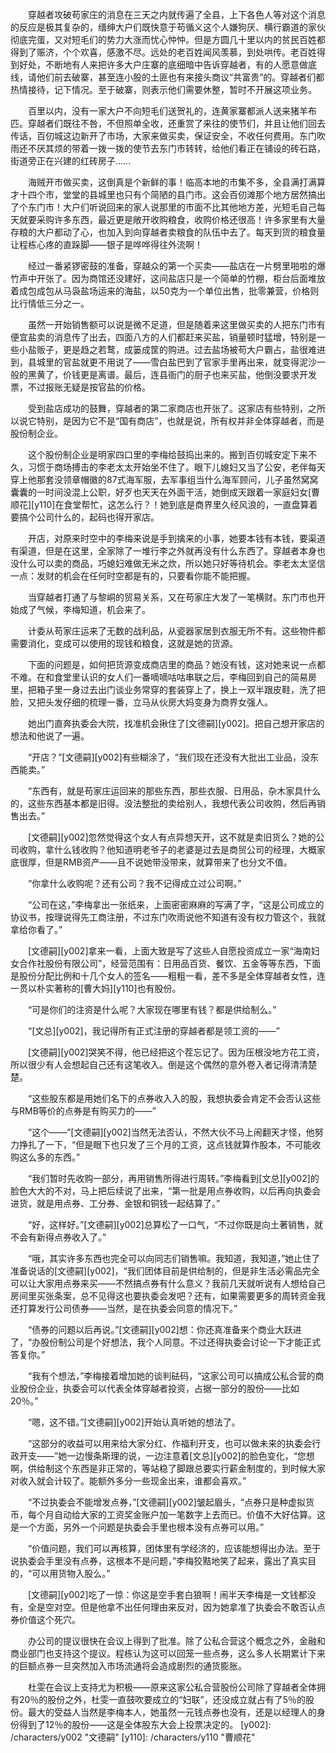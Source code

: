 　　穿越者攻破苟家庄的消息在三天之内就传遍了全县，上下各色人等对这个消息的反应是极其复杂的，缙绅大户们既快意于苟循义这个人嫌狗厌、横行霸道的家伙彻底完蛋，又对短毛们的势力大涨而忧心忡忡。但是方圆几十里以内的贫民百姓都得到了赈济，个个欢喜，感激不尽。远处的老百姓闻风羡慕，到处哄传。老百姓得到好处，不断地有人来把许多大户庄寨的底细暗中告诉穿越者，有的人愿意做底线，请他们前去破寨，甚至连小股的土匪也有来接头商议“共富贵”的。穿越者们都热情接待，记下情况。至于破寨，则表示他们需要休整，暂时不开展这项业务。

　　百里以内，没有一家大户不向短毛们送贺礼的，连黄家寨都派人送来猪羊布匹。穿越者们既往不咎，不但照单全收，还重赏了来往的使节们，并且让他们回去传话，百仞城这边新开了市场，大家来做买卖，保证安全，不收任何费用。东门吹雨还不厌其烦的带着一拨一拨的使节去东门市转转，给他们看正在铺设的砖石路，街道旁正在兴建的红砖房子……

　　海贼开市做买卖，这倒真是个新鲜的事！临高本地的市集不多，全县满打满算才十四个市，堂堂的县城里也只有个简陋的县门市。这会百仞滩那个地方居然搞出了个东门市！大户们听说回来的家人说那里的市面不比其他地方差，光短毛自己每天就要采购许多东西，最近更是敞开收购粮食，收购价格还很高！许多家里有大量存粮的大户都动了心，也加入到向穿越者卖粮食的队伍中去了。每天到货的粮食量让程栋心疼的直跺脚——银子是哗哗得往外流啊！

　　经过一番紧锣密鼓的准备，穿越众的第一个买卖——盐店在一片劈里啪啦的爆竹声中开张了。因为商馆还没建好，这间盐店只是一个简单的竹棚，柜台后面堆放着成包成包从马袅盐场运来的海盐，以50克为一个单位出售，批零兼营，价格则比行情低三分之一。

　　虽然一开始销售额可以说是微不足道，但是随着来这里做买卖的人把东门市有便宜盐卖的消息传了出去，四面八方的人们都赶来买盐，销量顿时猛增，特别是一些小盐贩子，更是趋之若鹜，成篓成筐的购进。过去盐场被苟大户霸占，盐很难进到，县城里的官盐就更不用说了——雪白盐巴到了官家手里再出来，就变得泥沙一般的黑黄了，价钱更是离谱。最后，连县衙门的厨子也来买盐，他倒没要求开发票，不过报账无疑是按官盐的价格。

　　受到盐店成功的鼓舞，穿越者的第二家商店也开张了。这家店有些特别，之所以说它特别，是因为它不是“国有商店”，也就是说，所有权并非全体穿越者，而是股份制企业。

　　这个股份制企业是明家四口里的李梅给鼓捣出来的。搬到百仞城安定下来不久，习惯于商场搏击的李老太太开始坐不住了。眼下儿媳妇又当了公安，老伴每天穿上他那套没领章帽徽的87式海军服，去军事组当什么海军顾问，儿子虽然窝窝囊囊的一时间没混上公职，好歹也天天在外面干活，她倒成天跟着一家庭妇女[曹顺花][y110]在食堂帮忙，这怎么行？！她到底是商界里久经风浪的，一直盘算着要搞个公司什么的，起码也得开家店。

　　开店，对原来时空中的李梅来说是手到擒来的小事，她要本钱有本钱，要渠道有渠道，但是在这里，全家除了一堆行李之外就再没有什么东西了。穿越者本身也没什么可以卖的商品，巧媳妇难做无米之炊，所以她只好等待机会。李老太太坚信一点：发财的机会在任何时空都是有的，只要看你能不能把握。

　　当穿越者打通了与黎峒的贸易关系，又在苟家庄大发了一笔横财。东门市也开始成了气候，李梅知道，机会来了。

　　计委从苟家庄运来了无数的战利品，从瓷器家居到衣服无所不有。这些物件都需要消化，变成可以使用的现钱和粮食，这就是她的货源。

　　下面的问题是，如何把货源变成商店里的商品？她没有钱，这对她来说一点都不难。在和食堂里认识的女人们一番嘀嘀咕咕串联之后，李梅回到自己的简易房里，把箱子里一身过去出门谈业务常穿的套装穿上了，换上一双半跟皮鞋，洗了把脸，又把头发仔细的梳理一番，立马从伙房大妈变身为商界女强人。

　　她出门直奔执委会大院，找准机会揪住了[文德嗣][y002]。把自己想开家店的想法和他说了一遍。

　　“开店？”[文德嗣][y002]有些糊涂了，“我们现在还没有大批出工业品，没东西能卖。”

　　“东西有，就是苟家庄运回来的那些东西，那些衣服、日用品，杂木家具什么的，这些东西基本都是旧得。没法整批的卖给别人，我想代表公司收购，然后再销售出去。”

　　[文德嗣][y002]忽然觉得这个女人有点异想天开，这不就是卖旧货么？她的公司收购，拿什么钱收购？他知道明老爷子的老婆是过去是商贸公司的经理，大概家底很厚，但是RMB资产——且不说她带没带来，就算带来了也分文不值。

　　“你拿什么收购呢？还有公司？我不记得成立过公司啊。”

　　“公司在这，”李梅拿出一张纸来，上面密密麻麻的写满了字，“这是公司成立的协议书，按理说得先工商注册，不过东门吹雨说他不知道有没有权力管这个，我就拿给你看了。”

　　[文德嗣][y002]拿来一看，上面大致是写了这些人自愿投资成立一家“海南妇女合作社股份有限公司”，经营范围有：日用品百货、餐饮、五金等等东西，下面是股份分配比例和十几个女人的签名——粗粗一看，差不多是全体穿越者女性，连一贯以朴实著称的[曹大妈][y110]也有股份。

　　“可是你们的注资是什么呢？大家现在哪里有钱？都是供给制么。”

　　“[文总][y002]，我记得所有正式注册的穿越者都是领工资的——”

　　[文德嗣][y002]哭笑不得，他已经把这个茬忘记了。因为压根没地方花工资，所以很少有人会想起自己还有这笔收入。倒是这个偶然的意外卷入者记得清清楚楚。

　　“这些股东都是用她们名下的点券收入入的股，我想执委会肯定不会否认这些与RMB等价的点券是有购买力的——”

　　“这个——”[文德嗣][y002]当然无法否认，不然大伙不马上闹翻天才怪，他努力挣扎了一下，“但是眼下也只发了三个月的工资，这点钱就算作股本，不可能收购这么多的东西。”

　　“我们暂时先收购一部分，再用销售所得进行周转。”李梅看到[文总][y002]的脸色大大的不对，马上把后续说了出来，“第一批是用点券收购，以后再向执委会进货，就是用点券、工分券、金银和铜钱一起结算了。”

　　“好，这样好。”[文德嗣][y002]总算松了一口气，“不过你既是向土著销售，就不会有新得点券收入了。”

　　“哦，其实许多东西也完全可以向同志们销售嘛。我知道，我知道，”她止住了准备说话的[文德嗣][y002]，“我们团体目前是供给制的，但是非生活必需品完全可以让大家用点券来买——不然搞点券有什么意义？我前几天就听说有人想给自己房间里买张条案，总不见得这也要执委会发吧？还有，如果需要更多的周转资金我还打算发行公司债券——当然，是在执委会同意的情况下。”

　　“债券的问题以后再说。”[文德嗣][y002]想：你还真准备来个商业大跃进了，“办股份制公司是个好想法，我个人同意。不过还得执委会讨论一下才能正式答复你。”

　　“我有个想法，”李梅接着增加她的谈判砝码，“这家公司可以搞成公私合营的商业股份企业，执委会可以代表全体穿越者投资，占据一部分的股份——比如20％。”

　　“嗯，这不错。”[文德嗣][y002]开始认真听她的想法了。

　　“这部分的收益可以用来给大家分红、作福利开支，也可以做未来的执委会行政开支——”她一边慢条斯理的说，一边注意着[文总][y002]的脸色变化，“您想啊，供给制这个东西是非正常的，等站稳了脚跟总要实行薪金制度的，到时候大家对收入就会计较了。能额外多分一些现金出来，谁都会喜欢。”

　　“不过执委会不能增发点券，”[文德嗣][y002]皱起眉头，“点券只是种虚拟货币，每个月自动给大家的工资奖金账户加一笔数字上去而已。价值不大好估算。这是一个方面，另外一个问题是执委会手里也根本没有点券可以用。”

　　“价值问题，我们可以再核算，团体里有学经济的，应该能想得出办法。至于说执委会手里没有点券，这根本不是问题，”李梅狡黠地笑了起来，露出了真实目的，“可以用货物入股么。”

　　[文德嗣][y002]吃了一惊：你这是空手套白狼啊！闹半天李梅是一文钱都没有，全是空对空。但是他拿不出任何理由来反对，因为她拿准了执委会不敢否认点券价值这个死穴。

　　办公司的提议很快在会议上得到了批准。除了公私合营这个概念之外，金融和商业部门也支持这个提议。程栋认为这可以回笼一些点券，这么多人长期累计下来的巨额点券一旦突然加入市场流通将会造成剧烈的通货膨胀。

　　杜雯在会议上支持尤为积极——原来这家公私合营股份公司除了穿越者全体拥有20％的股份之外，杜雯一直鼓吹要成立的“妇联”，还没成立就占有了5％的股份。最大的受益人当然是李梅本人，她虽然一元钱点券也没有，还是以经理人的身份得到了12％的股份——这是全体股东大会上投票决定的。
[y002]: /characters/y002 "文德嗣"
[y110]: /characters/y110 "曹顺花"
